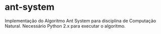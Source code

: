 # ant-system
Implementação do Algoritmo Ant System para disciplina de Computação Natural.
Necessário Python 2.x para executar o algoritmo.
